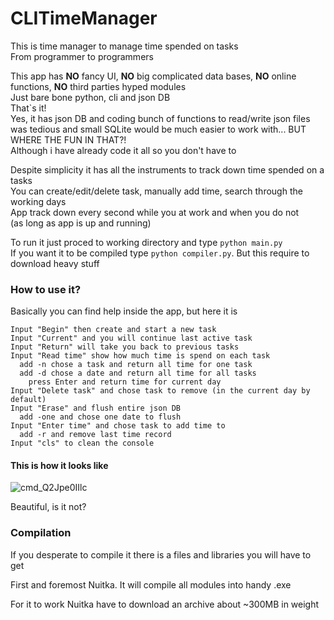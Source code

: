# CLITimeManager

This is time manager to manage time spended on tasks<br>
From programmer to programmers<br>

This app has <b>NO</b> fancy UI, <b>NO</b> big complicated data bases, <b>NO</b> online functions, <b>NO</b> third parties hyped modules<br>
Just bare bone python, cli and json DB<br>
That`s it!<br>
Yes, it has json DB and coding bunch of functions to read/write json files was tedious and small SQLite would be much easier to work with... BUT WHERE THE FUN IN THAT?!<br>
Although i have already code it all so you don't have to

Despite simplicity it has all the instruments to track down time spended on a tasks<br>
You can create/edit/delete task, manually add time, search through the working days<br>
App track down every second while you at work and when you do not<br>
(as long as app is up and running)<br>

To run it just proced to working directory and type ``` python main.py ```<br>
If you want it to be compiled type ``` python compiler.py ```. But this require to download heavy stuff<br>

### How to use it?

Basically you can find help inside the app, but here it is


```
Input "Begin" then create and start a new task
Input "Current" and you will continue last active task
Input "Return" will take you back to previous tasks
Input "Read time" show how much time is spend on each task
  add -n chose a task and return all time for one task
  add -d chose a date and return all time for all tasks
    press Enter and return time for current day
Input "Delete task" and chose task to remove (in the current day by default)
Input "Erase" and flush entire json DB
  add -one and chose one date to flush
Input "Enter time" and chose task to add time to 
  add -r and remove last time record
Input "cls" to clean the console
```

#### This is how it looks like

![cmd_Q2Jpe0IIlc](https://github.com/Frisle/CLITimeManager/assets/47441164/ffb8a70e-e435-4d72-b1d5-041bf9ead46d)

Beautiful, is it not?

### Compilation

If you desperate to compile it there is a files and libraries you will have to get

First and foremost Nuitka. It will compile all modules into handy .exe

For it to work Nuitka have to download an archive about ~300MB in weight 
